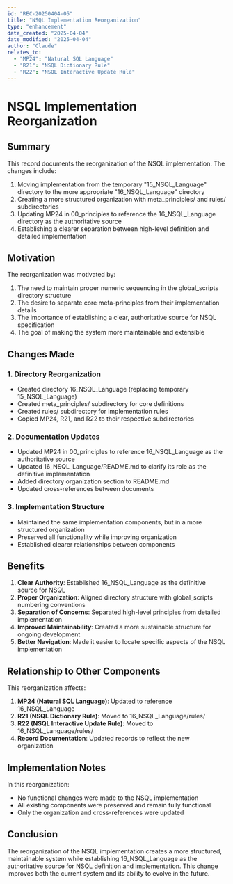 ```yaml
---
id: "REC-20250404-05"
title: "NSQL Implementation Reorganization"
type: "enhancement"
date_created: "2025-04-04"
date_modified: "2025-04-04"
author: "Claude"
relates_to:
  - "MP24": "Natural SQL Language"
  - "R21": "NSQL Dictionary Rule"
  - "R22": "NSQL Interactive Update Rule"
---
```


# NSQL Implementation Reorganization

## Summary

This record documents the reorganization of the NSQL implementation. The changes include:

1. Moving implementation from the temporary "15_NSQL_Language" directory to the more appropriate "16_NSQL_Language" directory
2. Creating a more structured organization with meta_principles/ and rules/ subdirectories
3. Updating MP24 in 00_principles to reference the 16_NSQL_Language directory as the authoritative source
4. Establishing a clearer separation between high-level definition and detailed implementation

## Motivation

The reorganization was motivated by:

1. The need to maintain proper numeric sequencing in the global_scripts directory structure
2. The desire to separate core meta-principles from their implementation details
3. The importance of establishing a clear, authoritative source for NSQL specification
4. The goal of making the system more maintainable and extensible

## Changes Made

### 1. Directory Reorganization

- Created directory 16_NSQL_Language (replacing temporary 15_NSQL_Language)
- Created meta_principles/ subdirectory for core definitions
- Created rules/ subdirectory for implementation rules
- Copied MP24, R21, and R22 to their respective subdirectories

### 2. Documentation Updates

- Updated MP24 in 00_principles to reference 16_NSQL_Language as the authoritative source
- Updated 16_NSQL_Language/README.md to clarify its role as the definitive implementation
- Added directory organization section to README.md
- Updated cross-references between documents

### 3. Implementation Structure

- Maintained the same implementation components, but in a more structured organization
- Preserved all functionality while improving organization
- Established clearer relationships between components

## Benefits

1. **Clear Authority**: Established 16_NSQL_Language as the definitive source for NSQL
2. **Proper Organization**: Aligned directory structure with global_scripts numbering conventions
3. **Separation of Concerns**: Separated high-level principles from detailed implementation
4. **Improved Maintainability**: Created a more sustainable structure for ongoing development
5. **Better Navigation**: Made it easier to locate specific aspects of the NSQL implementation

## Relationship to Other Components

This reorganization affects:

1. **MP24 (Natural SQL Language)**: Updated to reference 16_NSQL_Language
2. **R21 (NSQL Dictionary Rule)**: Moved to 16_NSQL_Language/rules/
3. **R22 (NSQL Interactive Update Rule)**: Moved to 16_NSQL_Language/rules/
4. **Record Documentation**: Updated records to reflect the new organization

## Implementation Notes

In this reorganization:
- No functional changes were made to the NSQL implementation
- All existing components were preserved and remain fully functional
- Only the organization and cross-references were updated

## Conclusion

The reorganization of the NSQL implementation creates a more structured, maintainable system while establishing 16_NSQL_Language as the authoritative source for NSQL definition and implementation. This change improves both the current system and its ability to evolve in the future.
